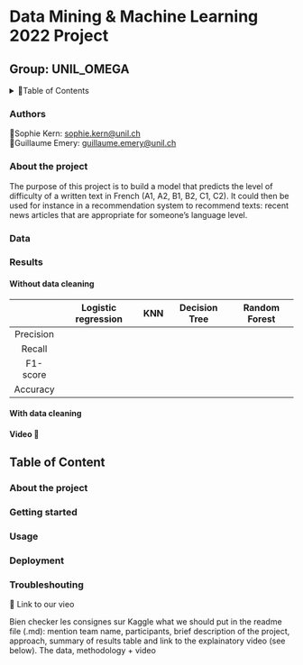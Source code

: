 # **Data Mining & Machine Learning 2022 Project**

## Group: UNIL_OMEGA 

<!--TABLE OF CONTENTS --> 
<details>
  <summary>📂Table of Contents</summary>
  <ol>
    <li>
      <a href="#authors">Authors</a>
      <ul>
        <li><a href="#functions">Functions</a></li>
      </ul>
      <ul>
        <li><a href="#classes">Classes</a></li>
      </ul>
    </li>
    <li>
      <a href="#getting-started">Getting Started</a>
      <ul>
        <li><a href="#prerequisites">Prerequisites</a></li>
        <li><a href="#installation">Installation</a></li>
      </ul>
    </li>
    <li><a href="#usage">Usage</a></li>
    <li><a href="#roadmap">Roadmap</a></li>
    <li><a href="#contributing">Contributing</a></li>
    <li><a href="#license">License</a></li>
    <li><a href="#contact">Contact</a></li>
    <li><a href="#acknowledgments">Acknowledgments</a></li>
  </ol>
</details>

### Authors
🐉Sophie Kern: sophie.kern@unil.ch  
🦖Guillaume Emery: guillaume.emery@unil.ch

### About the project
The purpose of this project is to build a model that predicts the level of difficulty of a written text in French (A1, A2, B1, B2, C1, C2). It could then be used for instance in a recommendation system to recommend texts: recent news articles that are appropriate for someone’s language level.

### Data

### Results 

#### Without data cleaning
||Logistic regression|KNN|Decision Tree|Random Forest|
| :---: | :---: | :---: | :---: | :---: | 
|Precision|||||
|Recall|||||
|F1-score|||||
|Accuracy |||||

#### With data cleaning

#### Video 🎥


## Table of Content 
### About the project
### Getting started
### Usage
### Deployment
### Troubleshouting

🎥 Link to our vieo



Bien checker les consignes sur Kaggle
what we should put in the readme file (.md): mention team name, participants, brief description of the project, approach, summary of results table and link to the explainatory video (see below). The data, methodology + video
